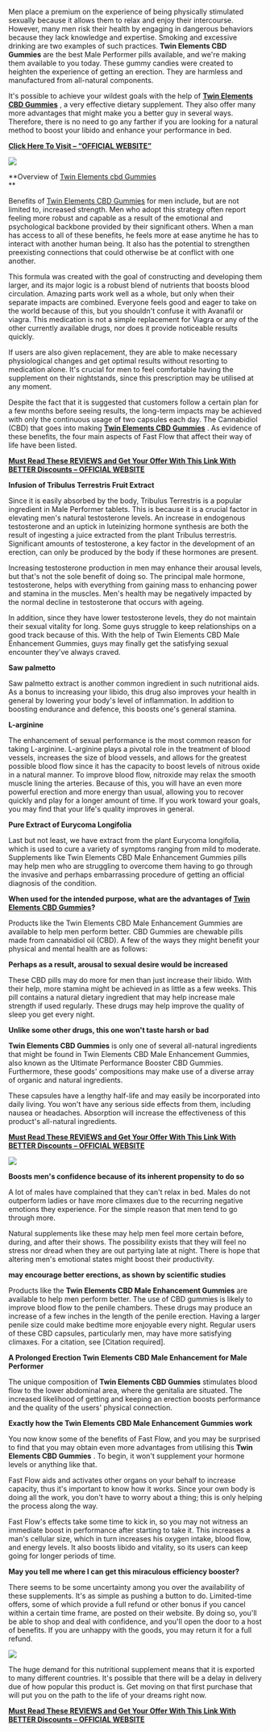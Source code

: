 Men place a premium on the experience of being physically stimulated sexually because it allows them to relax and enjoy their intercourse. However, many men risk their health by engaging in dangerous behaviors because they lack knowledge and expertise. Smoking and excessive drinking are two examples of such practices. **Twin Elements CBD Gummies** are the best Male Performer pills available, and we're making them available to you today. These gummy candies were created to heighten the experience of getting an erection. They are harmless and manufactured from all-natural components.

It's possible to achieve your wildest goals with the help of [**Twin Elements CBD Gummies**](https://in.pinterest.com/pin/1040753795122773901) , a very effective dietary supplement. They also offer many more advantages that might make you a better guy in several ways. Therefore, there is no need to go any farther if you are looking for a natural method to boost your libido and enhance your performance in bed.

[**Click Here To Visit – “OFFICIAL WEBSITE”**](https://snoppymart.com/get-twinelementscbdgummies)

[![](https://blogger.googleusercontent.com/img/b/R29vZ2xl/AVvXsEih03kBBIb3ISz63zCESHhGg2OO8H9uUQ7SV_xoeyTFto8VLHNHW48nAYaEgo72KqUjAAnnmPNzF9LE3yZBzgfEDYS1Rru1XdVvDNHvAjiQTo4dU1cB-aH8p0ClBf6rMf7f2F4z0QcTA-HSl_MfEoSYJ3JJHM64tab_C27u-Eq_868WWoTsl6lMM01jxL1v/w640-h354/Screenshot%20(1645).png)](https://snoppymart.com/get-twinelementscbdgummies)

**Overview of [Twin Elements cbd Gummies](https://groups.google.com/g/mozilla.dev.platform/c/KioqXcn2Do4)  
**

Benefits of [Twin Elements CBD Gummies](https://groups.google.com/a/chromium.org/g/chromium-reviews/c/qovvhyXBxCE) for men include, but are not limited to, increased strength. Men who adopt this strategy often report feeling more robust and capable as a result of the emotional and psychological backbone provided by their significant others. When a man has access to all of these benefits, he feels more at ease anytime he has to interact with another human being. It also has the potential to strengthen preexisting connections that could otherwise be at conflict with one another.

This formula was created with the goal of constructing and developing them larger, and its major logic is a robust blend of nutrients that boosts blood circulation. Amazing parts work well as a whole, but only when their separate impacts are combined. Everyone feels good and eager to take on the world because of this, but you shouldn't confuse it with Avanafil or viagra. This medication is not a simple replacement for Viagra or any of the other currently available drugs, nor does it provide noticeable results quickly.

If users are also given replacement, they are able to make necessary physiological changes and get optimal results without resorting to medication alone. It's crucial for men to feel comfortable having the supplement on their nightstands, since this prescription may be utilised at any moment.

Despite the fact that it is suggested that customers follow a certain plan for a few months before seeing results, the long-term impacts may be achieved with only the continuous usage of two capsules each day. The Cannabidiol (CBD) that goes into making [**Twin Elements CBD Gummies**](https://groups.google.com/g/buy-twin-elements-cbd-gummies-reviews/c/YqXJmYj-NrQ) . As evidence of these benefits, the four main aspects of Fast Flow that affect their way of life have been listed.

[**Must Read These REVIEWS and Get Your Offer With This Link With BETTER Discounts – OFFICIAL WEBSITE**](https://snoppymart.com/get-twinelementscbdgummies)

**Infusion of Tribulus Terrestris Fruit Extract**

Since it is easily absorbed by the body, Tribulus Terrestris is a popular ingredient in Male Performer tablets. This is because it is a crucial factor in elevating men's natural testosterone levels. An increase in endogenous testosterone and an uptick in luteinizing hormone synthesis are both the result of ingesting a juice extracted from the plant Tribulus terrestris. Significant amounts of testosterone, a key factor in the development of an erection, can only be produced by the body if these hormones are present.

Increasing testosterone production in men may enhance their arousal levels, but that's not the sole benefit of doing so. The principal male hormone, testosterone, helps with everything from gaining mass to enhancing power and stamina in the muscles. Men's health may be negatively impacted by the normal decline in testosterone that occurs with ageing.

In addition, since they have lower testosterone levels, they do not maintain their sexual vitality for long. Some guys struggle to keep relationships on a good track because of this. With the help of Twin Elements CBD Male Enhancement Gummies, guys may finally get the satisfying sexual encounter they've always craved.

**Saw palmetto**

Saw palmetto extract is another common ingredient in such nutritional aids. As a bonus to increasing your libido, this drug also improves your health in general by lowering your body's level of inflammation. In addition to boosting endurance and defence, this boosts one's general stamina.

**L-arginine**

The enhancement of sexual performance is the most common reason for taking L-arginine. L-arginine plays a pivotal role in the treatment of blood vessels, increases the size of blood vessels, and allows for the greatest possible blood flow since it has the capacity to boost levels of nitrous oxide in a natural manner. To improve blood flow, nitroxide may relax the smooth muscle lining the arteries. Because of this, you will have an even more powerful erection and more energy than usual, allowing you to recover quickly and play for a longer amount of time. If you work toward your goals, you may find that your life's quality improves in general.

**Pure Extract of Eurycoma Longifolia**

Last but not least, we have extract from the plant Eurycoma longifolia, which is used to cure a variety of symptoms ranging from mild to moderate. Supplements like Twin Elements CBD Male Enhancement Gummies pills may help men who are struggling to overcome them having to go through the invasive and perhaps embarrassing procedure of getting an official diagnosis of the condition.

**When used for the intended purpose, what are the advantages of [Twin Elements CBD Gummies](https://colab.research.google.com/drive/1fwqJdyiTgScQ4sw1xR80E0i7sHw5WSvH#scrollTo=RF2g-SLEzB8s)?**

Products like the Twin Elements CBD Male Enhancement Gummies are available to help men perform better. CBD Gummies are chewable pills made from cannabidiol oil (CBD). A few of the ways they might benefit your physical and mental health are as follows:

**Perhaps as a result, arousal to sexual desire would be increased**

These CBD pills may do more for men than just increase their libido. With their help, more stamina might be achieved in as little as a few weeks. This pill contains a natural dietary ingredient that may help increase male strength if used regularly. These drugs may help improve the quality of sleep you get every night.

**Unlike some other drugs, this one won't taste harsh or bad**

**Twin Elements CBD Gummies** is only one of several all-natural ingredients that might be found in Twin Elements CBD Male Enhancement Gummies, also known as the Ultimate Performance Booster CBD Gummies. Furthermore, these goods' compositions may make use of a diverse array of organic and natural ingredients.

These capsules have a lengthy half-life and may easily be incorporated into daily living. You won't have any serious side effects from them, including nausea or headaches. Absorption will increase the effectiveness of this product's all-natural ingredients.

[**Must Read These REVIEWS and Get Your Offer With This Link With BETTER Discounts – OFFICIAL WEBSITE**](https://snoppymart.com/get-twinelementscbdgummies)

[![](https://blogger.googleusercontent.com/img/b/R29vZ2xl/AVvXsEiDr93lbpjjEN2fldE9Fy-EVzmoSpjLD35DBZ00krxekT0wmDw1ioHRIOOKLxlctt8fg4AEs2wokji79l6OOaGsqCWfKE5OisSDYxOrKRyM6M_DRKASCWIrmoKb2pQD63SQLNO9IT3eSKl4dbQCq6ZpfuJ3JmUE8W-feCWmyYov59zqFmDwnO8X6QBnvfp4/w640-h384/Screenshot%20(1648).png)](https://snoppymart.com/get-twinelementscbdgummies)

**Boosts men's confidence because of its inherent propensity to do so**

A lot of males have complained that they can't relax in bed. Males do not outperform ladies or have more climaxes due to the recurring negative emotions they experience. For the simple reason that men tend to go through more.

Natural supplements like these may help men feel more certain before, during, and after their shows. The possibility exists that they will feel no stress nor dread when they are out partying late at night. There is hope that altering men's emotional states might boost their productivity.

**may encourage better erections, as shown by scientific studies**

Products like the **Twin Elements CBD Male Enhancement Gummies** are available to help men perform better. The use of CBD gummies is likely to improve blood flow to the penile chambers. These drugs may produce an increase of a few inches in the length of the penile erection. Having a larger penile size could make bedtime more enjoyable every night. Regular users of these CBD capsules, particularly men, may have more satisfying climaxes. For a citation, see \[Citation required\].

**A Prolonged Erection Twin Elements CBD Male Enhancement for Male Performer**

The unique composition of **Twin Elements CBD Gummies** stimulates blood flow to the lower abdominal area, where the genitalia are situated. The increased likelihood of getting and keeping an erection boosts performance and the quality of the users' physical connection.

**Exactly how the Twin Elements CBD Male Enhancement Gummies work**

You now know some of the benefits of Fast Flow, and you may be surprised to find that you may obtain even more advantages from utilising this **Twin Elements CBD Gummies** . To begin, it won't supplement your hormone levels or anything like that.

Fast Flow aids and activates other organs on your behalf to increase capacity, thus it's important to know how it works. Since your own body is doing all the work, you don't have to worry about a thing; this is only helping the process along the way.

Fast Flow's effects take some time to kick in, so you may not witness an immediate boost in performance after starting to take it. This increases a man's cellular size, which in turn increases his oxygen intake, blood flow, and energy levels. It also boosts libido and vitality, so its users can keep going for longer periods of time.

**May you tell me where I can get this miraculous efficiency booster?**

There seems to be some uncertainty among you over the availability of these supplements. It's as simple as pushing a button to do. Limited-time offers, some of which provide a full refund or other bonus if you cancel within a certain time frame, are posted on their website. By doing so, you'll be able to shop and deal with confidence, and you'll open the door to a host of benefits. If you are unhappy with the goods, you may return it for a full refund.

[![](https://blogger.googleusercontent.com/img/b/R29vZ2xl/AVvXsEjVDd31o9lPy7wmK6trpnogN8oFfIJMhvBI2OJLtaIPfOZbrfg8RzLYsWGFi60aqBMnI1qs965xOnup9W7eTMY8qr2IIylLV1lyBLDC0kOLAW_M7dz-USHUl9pztoEztRMqh5xscbjLDx8rCGGU_vaEpuZvEiMA3EQCk5fcSmOzceMWgJjDAJJxuyNsVZXh/w640-h332/Screenshot%20(1649).png)](https://snoppymart.com/get-twinelementscbdgummies)

The huge demand for this nutritional supplement means that it is exported to many different countries. It's possible that there will be a delay in delivery due of how popular this product is. Get moving on that first purchase that will put you on the path to the life of your dreams right now.

[**Must Read These REVIEWS and Get Your Offer With This Link With BETTER Discounts – OFFICIAL WEBSITE**](https://snoppymart.com/get-twinelementscbdgummies)
